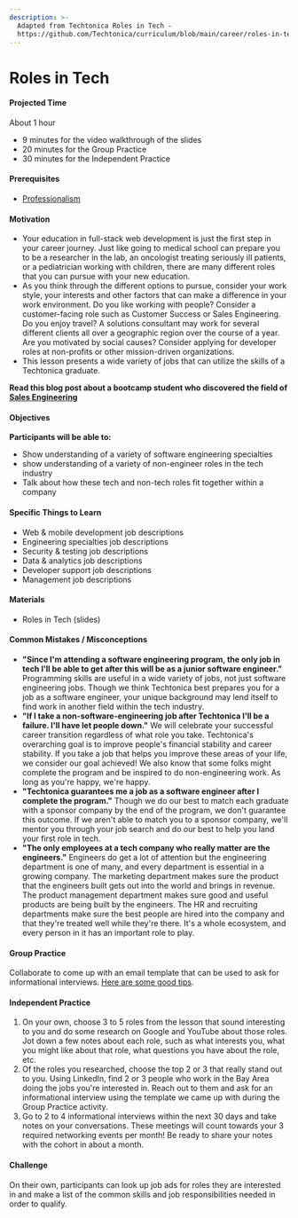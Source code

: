 ```yaml
---
description: >-
  Adapted from Techtonica Roles in Tech -
  https://github.com/Techtonica/curriculum/blob/main/career/roles-in-tech/roles-in-tech.md
---
```


# Roles in Tech

#### Projected Time

About 1 hour

* 9 minutes for the video walkthrough of the slides
* 20 minutes for the Group Practice
* 30 minutes for the Independent Practice

#### Prerequisites

* [Professionalism](https://github.com/Techtonica/curriculum/blob/main/career/professionalism.md)

#### Motivation

* Your education in full-stack web development is just the first step in your career journey. Just like going to medical school can prepare you to be a researcher in the lab, an oncologist treating seriously ill patients, or a pediatrician working with children, there are many different roles that you can pursue with your new education.
* As you think through the different options to pursue, consider your work style, your interests and other factors that can make a difference in your work environment. Do you like working with people? Consider a customer-facing role such as Customer Success or Sales Engineering. Do you enjoy travel? A solutions consultant may work for several different clients all over a geographic region over the course of a year. Are you motivated by social causes? Consider applying for developer roles at non-profits or other mission-driven organizations.
* This lesson presents a wide variety of jobs that can utilize the skills of a Techtonica graduate.

**Read this blog post about a bootcamp student who discovered the field of** [**Sales Engineering**](https://medium.com/hackbright-capstone/day-10-twilio-and-the-fourth-wall-f41980265a0b)

#### Objectives

**Participants will be able to:**

* Show understanding of a variety of software engineering specialties
* show understanding of a variety of non-engineer roles in the tech industry
* Talk about how these tech and non-tech roles fit together within a company

#### Specific Things to Learn

* Web & mobile development job descriptions
* Engineering specialties job descriptions
* Security & testing job descriptions
* Data & analytics job descriptions
* Developer support job descriptions
* Management job descriptions

#### Materials

* Roles in Tech \(slides\)

#### Common Mistakes / Misconceptions

* **"Since I'm attending a software engineering program, the only job in tech I'll be able to get after this will be as a junior software engineer."** Programming skills are useful in a wide variety of jobs, not just software engineering jobs. Though we think Techtonica best prepares you for a job as a software engineer, your unique background may lend itself to find work in another field within the tech industry.
* **"If I take a non-software-engineering job after Techtonica I'll be a failure. I'll have let people down."** We will celebrate your successful career transition regardless of what role you take. Techtonica's overarching goal is to improve people's financial stability and career stability. If you take a job that helps you improve these areas of your life, we consider our goal achieved! We also know that some folks might complete the program and be inspired to do non-engineering work. As long as you're happy, we're happy.
* **"Techtonica guarantees me a job as a software engineer after I complete the program."** Though we do our best to match each graduate with a sponsor company by the end of the program, we don't guarantee this outcome. If we aren't able to match you to a sponsor company, we'll mentor you through your job search and do our best to help you land your first role in tech.
* **"The only employees at a tech company who really matter are the engineers."** Engineers do get a lot of attention but the engineering department is one of many, and every department is essential in a growing company. The marketing department makes sure the product that the engineers built gets out into the world and brings in revenue. The product management department makes sure good and useful products are being built by the engineers. The HR and recruiting departments make sure the best people are hired into the company and that they're treated well while they're there. It's a whole ecosystem, and every person in it has an important role to play.

#### Group Practice

Collaborate to come up with an email template that can be used to ask for informational interviews. [Here are some good tips](https://thinkgrowth.org/dont-ask-to-pick-my-brain-9bb24c1c4984).

#### Independent Practice

1. On your own, choose 3 to 5 roles from the lesson that sound interesting to you and do some research on Google and YouTube about those roles. Jot down a few notes about each role, such as what interests you, what you might like about that role, what questions you have about the role, etc.
2. Of the roles you researched, choose the top 2 or 3 that really stand out to you. Using LinkedIn, find 2 or 3 people who work in the Bay Area doing the jobs you're interested in. Reach out to them and ask for an informational interview using the template we came up with during the Group Practice activity.
3. Go to 2 to 4 informational interviews within the next 30 days and take notes on your conversations. These meetings will count towards your 3 required networking events per month! Be ready to share your notes with the cohort in about a month.

#### Challenge

On their own, participants can look up job ads for roles they are interested in and make a list of the common skills and job responsibilities needed in order to qualify.

#### 

